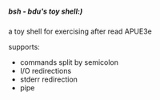 ##### bsh - bdu's toy shell:)

a toy shell for exercising after read APUE3e

supports:

* commands split by semicolon
* I/O redirections
* stderr redirection
* pipe
